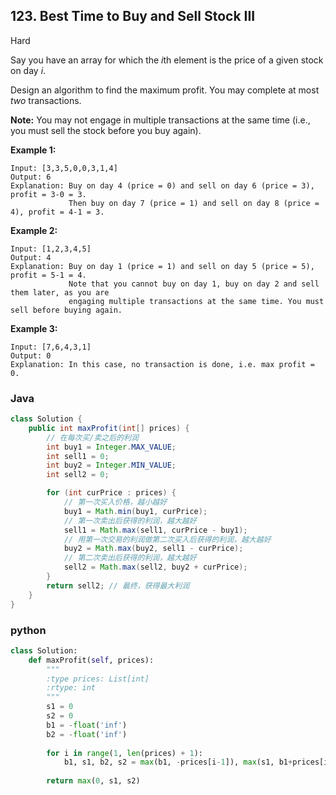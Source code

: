## 123. Best Time to Buy and Sell Stock III

Hard

Say you have an array for which the *i*th element is the price of a given stock on day *i*.

Design an algorithm to find the maximum profit. You may complete at most *two* transactions.

**Note:** You may not engage in multiple transactions at the same time (i.e., you must sell the stock before you buy again).

**Example 1:**

```
Input: [3,3,5,0,0,3,1,4]
Output: 6
Explanation: Buy on day 4 (price = 0) and sell on day 6 (price = 3), profit = 3-0 = 3.
             Then buy on day 7 (price = 1) and sell on day 8 (price = 4), profit = 4-1 = 3.
```

**Example 2:**

```
Input: [1,2,3,4,5]
Output: 4
Explanation: Buy on day 1 (price = 1) and sell on day 5 (price = 5), profit = 5-1 = 4.
             Note that you cannot buy on day 1, buy on day 2 and sell them later, as you are
             engaging multiple transactions at the same time. You must sell before buying again.
```

**Example 3:**

```
Input: [7,6,4,3,1]
Output: 0
Explanation: In this case, no transaction is done, i.e. max profit = 0.
```

### Java

````java
class Solution {
    public int maxProfit(int[] prices) {
        // 在每次买/卖之后的利润
        int buy1 = Integer.MAX_VALUE;
        int sell1 = 0;
        int buy2 = Integer.MIN_VALUE;
        int sell2 = 0;

        for (int curPrice : prices) {
            // 第一次买入价格，越小越好
            buy1 = Math.min(buy1, curPrice);
            // 第一次卖出后获得的利润，越大越好
            sell1 = Math.max(sell1, curPrice - buy1);
            // 用第一次交易的利润做第二次买入后获得的利润，越大越好
            buy2 = Math.max(buy2, sell1 - curPrice);
            // 第二次卖出后获得的利润，越大越好
            sell2 = Math.max(sell2, buy2 + curPrice);
        }
        return sell2; // 最终，获得最大利润
    }
}
````

### python

````python
class Solution:
    def maxProfit(self, prices):
        """
        :type prices: List[int]
        :rtype: int
        """
        s1 = 0
        s2 = 0
        b1 = -float('inf')
        b2 = -float('inf')
        
        for i in range(1, len(prices) + 1):
            b1, s1, b2, s2 = max(b1, -prices[i-1]), max(s1, b1+prices[i-1]), max(b2, s1-prices[i-1]), max(s2, b2+prices[i-1])
        
        return max(0, s1, s2)

````

